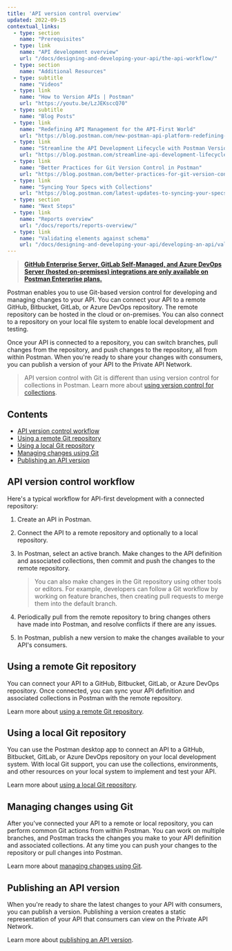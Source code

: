 ```yaml
---
title: 'API version control overview'
updated: 2022-09-15
contextual_links:
  - type: section
    name: "Prerequisites"
  - type: link
    name: "API development overview"
    url: "/docs/designing-and-developing-your-api/the-api-workflow/"
  - type: section
    name: "Additional Resources"
  - type: subtitle
    name: "Videos"
  - type: link
    name: "How to Version APIs | Postman"
    url: "https://youtu.be/LzJEKsccQ70"
  - type: subtitle
    name: "Blog Posts"
  - type: link
    name: "Redefining API Management for the API-First World"
    url: "https://blog.postman.com/new-postman-api-platform-redefining-api-management-for-api-first-world"
  - type: link
    name: "Streamline the API Development Lifecycle with Postman Version Control"
    url: "https://blog.postman.com/streamline-api-development-lifecycle-with-postman-version-control/"
  - type: link
    name: "Better Practices for Git Version Control in Postman"
    url: "https://blog.postman.com/better-practices-for-git-version-control-in-postman/"
  - type: link
    name: "Syncing Your Specs with Collections"
    url: "https://blog.postman.com/latest-updates-to-syncing-your-specs-with-collections/"
  - type: section
    name: "Next Steps"
  - type: link
    name: "Reports overview"
    url: "/docs/reports/reports-overview/"
  - type: link
    name: "Validating elements against schema"
    url: "/docs/designing-and-developing-your-api/developing-an-api/validating-elements-against-schema/"
---
```


> __[GitHub Enterprise Server, GitLab Self-Managed, and Azure DevOps Server (hosted on-premises) integrations are only available on Postman Enterprise plans.](https://www.postman.com/pricing)__

Postman enables you to use Git-based version control for developing and managing changes to your API. You can connect your API to a remote GitHub, Bitbucket, GitLab, or Azure DevOps repository. The remote repository can be hosted in the cloud or on-premises. You can also connect to a repository on your local file system to enable local development and testing.

Once your API is connected to a repository, you can switch branches, pull changes from the repository, and push changes to the repository, all from within Postman. When you're ready to share your changes with consumers, you can publish a version of your API to the Private API Network.

> API version control with Git is different than using version control for collections in Postman. Learn more about [using version control for collections](/docs/collaborating-in-postman/version-control-for-collections/).

## Contents

* [API version control workflow](#api-version-control-workflow)
* [Using a remote Git repository](#using-a-remote-git-repository)
* [Using a local Git repository](#using-a-local-git-repository)
* [Managing changes using Git](#managing-changes-using-git)
* [Publishing an API version](#publishing-an-api-version)

## API version control workflow

Here's a typical workflow for API-first development with a connected repository:

1. Create an API in Postman.
1. Connect the API to a remote repository and optionally to a local repository.
1. In Postman, select an active branch. Make changes to the API definition and associated collections, then commit and push the changes to the remote repository.

    > You can also make changes in the Git repository using other tools or editors. For example, developers can follow a Git workflow by working on feature branches, then creating pull requests to merge them into the default branch.

1. Periodically pull from the remote repository to bring changes others have made into Postman, and resolve conflicts if there are any issues.
1. In Postman, publish a new version to make the changes available to your API's consumers.

## Using a remote Git repository

You can connect your API to a GitHub, Bitbucket, GitLab, or Azure DevOps repository. Once connected, you can sync your API definition and associated collections in Postman with the remote repository.

Learn more about [using a remote Git repository](/docs/designing-and-developing-your-api/versioning-an-api/using-external-git-repo/).

## Using a local Git repository

You can use the Postman desktop app to connect an API to a GitHub, Bitbucket, GitLab, or Azure DevOps repository on your local development system. With local Git support, you can use the collections, environments, and other resources on your local system to implement and test your API.

Learn more about [using a local Git repository](/docs/designing-and-developing-your-api/versioning-an-api/using-local-git-repo/).

## Managing changes using Git

After you've connected your API to a remote or local repository, you can perform common Git actions from within Postman. You can work on multiple branches, and Postman tracks the changes you make to your API definition and associated collections. At any time you can push your changes to the repository or pull changes into Postman.

Learn more about [managing changes using Git](/docs/designing-and-developing-your-api/versioning-an-api/managing-git-changes/).

## Publishing an API version

When you're ready to share the latest changes to your API with consumers, you can publish a version. Publishing a version creates a static representation of your API that consumers can view on the Private API Network.

Learn more about [publishing an API version](/docs/designing-and-developing-your-api/versioning-an-api/api-versions/).
